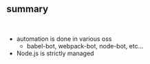 ## summary

<br />

* automation is done in various oss
  * babel-bot, webpack-bot, node-bot, etc...
* Node.js is strictly managed
